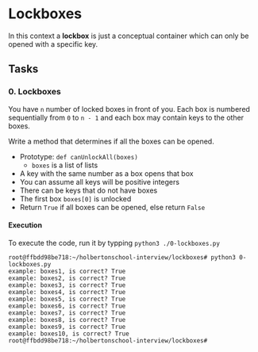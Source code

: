 # Lockboxes

In this context a **lockbox** is just a conceptual container which can only be opened with a specific key.

## Tasks

### 0. Lockboxes
You have ``n`` number of locked boxes in front of you. Each box is numbered sequentially from ``0`` to ``n - 1`` and each box may contain keys to the other boxes.

Write a method that determines if all the boxes can be opened.

- Prototype: ``def canUnlockAll(boxes)``
  - ``boxes`` is a list of lists
- A key with the same number as a box opens that box
- You can assume all keys will be positive integers
- There can be keys that do not have boxes
- The first box ``boxes[0]`` is unlocked
- Return ``True`` if all boxes can be opened, else return ``False``

#### Execution
To execute the code, run it by typping ``python3 ./0-lockboxes.py``

```
root@ffbdd98be718:~/holbertonschool-interview/lockboxes# python3 0-lockboxes.py 
example: boxes1, is correct? True
example: boxes2, is correct? True
example: boxes3, is correct? True
example: boxes4, is correct? True
example: boxes5, is correct? True
example: boxes6, is correct? True
example: boxes7, is correct? True
example: boxes8, is correct? True
example: boxes9, is correct? True
example: boxes10, is correct? True
root@ffbdd98be718:~/holbertonschool-interview/lockboxes# 
```
